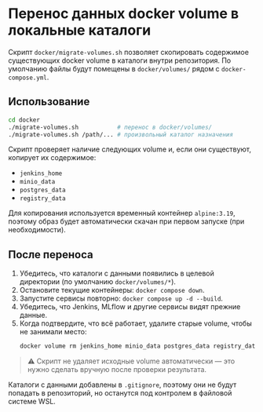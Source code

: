 # Перенос данных docker volume в локальные каталоги

Скрипт `docker/migrate-volumes.sh` позволяет скопировать содержимое существующих docker volume в каталоги внутри репозитория. По умолчанию файлы будут помещены в `docker/volumes/` рядом с `docker-compose.yml`.

## Использование

```bash
cd docker
./migrate-volumes.sh           # перенос в docker/volumes/
./migrate-volumes.sh /path/... # произвольный каталог назначения
```

Скрипт проверяет наличие следующих volume и, если они существуют, копирует их содержимое:

- `jenkins_home`
- `minio_data`
- `postgres_data`
- `registry_data`

Для копирования используется временный контейнер `alpine:3.19`, поэтому образ будет автоматически скачан при первом запуске (при необходимости).

## После переноса

1. Убедитесь, что каталоги с данными появились в целевой директории (по умолчанию `docker/volumes/*`).
2. Остановите текущие контейнеры: `docker compose down`.
3. Запустите сервисы повторно: `docker compose up -d --build`.
4. Убедитесь, что Jenkins, MLflow и другие сервисы видят прежние данные.
5. Когда подтвердите, что всё работает, удалите старые volume, чтобы не занимали место:
   ```bash
   docker volume rm jenkins_home minio_data postgres_data registry_data
   ```

> ⚠️ Скрипт не удаляет исходные volume автоматически — это нужно сделать вручную после проверки результата.

Каталоги с данными добавлены в `.gitignore`, поэтому они не будут попадать в репозиторий, но останутся под контролем в файловой системе WSL.
